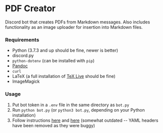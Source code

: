# PDF Creator

Discord bot that creates PDFs from Markdown messages. Also includes functionality as an image uploader for insertion into Markdown files.

### Requirements

 - Python (3.7.3 and up should be fine, newer is better)
 - discord.py
 - `python-dotenv` (can be installed with `pip`)
 - [Pandoc](https://pandoc.org/)
 - `curl`
 - LaTeX (a full installation of [TeX Live](https://www.tug.org/texlive/) should be fine)
 - ImageMagick

### Usage

1. Put bot token in a `.env` file in the same directory as `bot.py`
2. Run `python bot.py` (or `python3 bot.py`, depending on your Python installation)
3. Follow instructions [here](https://bots.thief.fyi/#PDF%20Creator) and [here](https://bots.thief.fyi/PDFCreator/) (somewhat outdated -- YAML headers have been removed as they were buggy)
